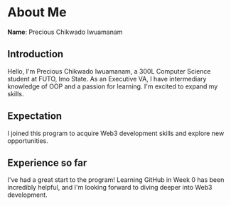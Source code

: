 # About Me

**Name**: Precious Chikwado Iwuamanam

## Introduction
Hello, I'm Precious Chikwado Iwuamanam, a 300L Computer Science student at FUTO, Imo State. As an Executive VA, I have intermediary knowledge of OOP and a passion for learning. I'm excited to expand my skills.

## Expectation
I joined this program to acquire Web3 development skills and explore new opportunities.

## Experience so far
I've had a great start to the program! Learning GitHub in Week 0 has been incredibly helpful, and I'm looking forward to diving deeper into Web3 development.